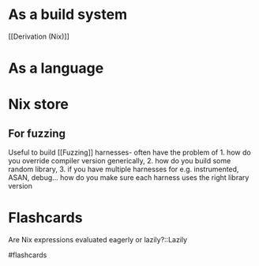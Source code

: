 # As a build system
[[Derivation (Nix)]]

# As a language
# Nix store

## For fuzzing

Useful to build [[Fuzzing]] harnesses- often have the problem of 1. how do you override compiler version generically, 2. how do you build some random library, 3. if you have multiple harnesses for e.g. instrumented, ASAN, debug... how do you make sure each harness uses the right library version

# Flashcards
Are Nix expressions evaluated eagerly or lazily?::Lazily
<!--SR:!2022-05-21,88,310-->
#flashcards
